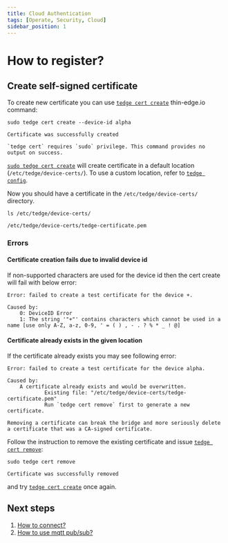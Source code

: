 ```yaml
---
title: Cloud Authentication
tags: [Operate, Security, Cloud]
sidebar_position: 1
---
```


# How to register?

## Create self-signed certificate

To create new certificate you can use [`tedge cert create`](../../references/tedge-cert.md) thin-edge.io command:

```shell
sudo tedge cert create --device-id alpha
```

```
Certificate was successfully created
```

```admonish note
`tedge cert` requires `sudo` privilege. This command provides no output on success.
```

[`sudo tedge cert create`](../../references/tedge-cert.md) will create certificate in a default location (`/etc/tedge/device-certs/`).
To use a custom location, refer to [`tedge config`](../../references/tedge-config.md).

Now you should have a certificate in the `/etc/tedge/device-certs/` directory.

```shell
ls /etc/tedge/device-certs/
```

```
/etc/tedge/device-certs/tedge-certificate.pem
```

### Errors

#### Certificate creation fails due to invalid device id

If non-supported characters are used for the device id then the cert create will fail with below error:

```plain
Error: failed to create a test certificate for the device +.

Caused by:
    0: DeviceID Error
    1: The string '"+"' contains characters which cannot be used in a name [use only A-Z, a-z, 0-9, ' = ( ) , - . ? % * _ ! @]
```


#### Certificate already exists in the given location

If the certificate already exists you may see following error:

```plain
Error: failed to create a test certificate for the device alpha.

Caused by:
    A certificate already exists and would be overwritten.
            Existing file: "/etc/tedge/device-certs/tedge-certificate.pem"
            Run `tedge cert remove` first to generate a new certificate.
```

```admonish danger
Removing a certificate can break the bridge and more seriously delete a certificate that was a CA-signed certificate.
```

Follow the instruction to remove the existing certificate and issue [`tedge cert remove`](../../references/tedge-cert.md):

```shell
sudo tedge cert remove
```

```
Certificate was successfully removed
```

and try [`tedge cert create`](../../references/tedge-cert.md) once again.

## Next steps

1. [How to connect?](../connection/connect.md)
2. [How to use mqtt pub/sub?](../telemetry/pub_sub.md)
